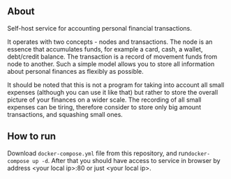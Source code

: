 ## About

Self-host service for accounting personal financial transactions.

It operates with two concepts - nodes and transactions.
The node is an essence that accumulates funds, for example a card, cash, a wallet, debt/credit balance.
The transaction is a record of movement funds from node to another.
Such a simple model allows you to store all information about personal finances as flexibly as possible.

It should be noted that this is not a program for taking into account all small expenses
(although you can use it like that) but rather to store the overall picture of your finances on a wider scale.
The recording of all small expenses can be tiring, therefore consider to store only big amount transactions,
and squashing small ones.

## How to run

Download ```docker-compose.yml``` file from this repository, and run```docker-compose up -d```.
After that you should have access to service in browser by address \<your local ip\>:80 or just \<your local ip\>.
